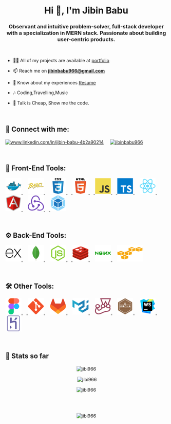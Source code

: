 <h1 align="center">Hi 👋, I'm Jibin Babu</h1>
<h3 align="center">Observant and intuitive problem-solver, full-stack developer with a specialization in MERN stack. Passionate about building user-centric products.</h3>

<br/>

- 👨‍💻 All of my projects are available at [portfolio](https://portfolio-jibin-babu.vercel.app/)

- 📫 Reach me on **jibinbabu966@gmail.com**

- 📄 Know about my experiences [Resume](https://drive.google.com/drive/folders/1I9cej3w3NiFnMECw28mgKtE8VYOiaII5?usp=sharing)

- 🎶 Coding,Travelling,Music

- 🎲 Talk is Cheap, Show me the code.

<br/>

<h2 align="left"> 📲 Connect with me:</h2>
<p align="left">
<a href="https://linkedin.com/in/www.linkedin.com/in/jibin-babu-4b2a90214" target="blank"><img align="center" src="https://raw.githubusercontent.com/rahuldkjain/github-profile-readme-generator/master/src/images/icons/Social/linked-in-alt.svg" alt="www.linkedin.com/in/jibin-babu-4b2a90214" height="50" width="50" /></a> &nbsp;&nbsp;&nbsp;
<a href="https://www.hackerrank.com/jibinbabu966" target="blank"><img align="center" src="https://raw.githubusercontent.com/rahuldkjain/github-profile-readme-generator/master/src/images/icons/Social/hackerrank.svg" alt="jibinbabu966" height="50" width="50" /></a>
</p>

<br/>

<h2 align="left"> 🧩 Front-End Tools:</h2>
<p align="left" > <a  href="https://docs.docker.com/" target="_blank" rel="noreferrer"> <img src="https://raw.githubusercontent.com/devicons/devicon/master/icons/docker/docker-original.svg" alt="docker" width="50" height="50"/> </a> &nbsp;&nbsp;&nbsp; <a  href="https://babeljs.io/" target="_blank" rel="noreferrer"> <img src="https://raw.githubusercontent.com/devicons/devicon/master/icons/babel/babel-original.svg" alt="babel" width="50" height="50"/> </a> &nbsp;&nbsp;&nbsp; <a href="https://www.w3schools.com/css/" target="_blank" rel="noreferrer"> <img src="https://raw.githubusercontent.com/devicons/devicon/master/icons/css3/css3-original-wordmark.svg" alt="css3" width="50" height="50"/> </a>  &nbsp;&nbsp;&nbsp;<a href="https://www.w3.org/html/" target="_blank" rel="noreferrer"> <img src="https://raw.githubusercontent.com/devicons/devicon/master/icons/html5/html5-original-wordmark.svg" alt="html5" width="50" height="50"/> </a>  &nbsp;&nbsp;&nbsp;<a href="https://developer.mozilla.org/en-US/docs/Web/JavaScript" target="_blank" rel="noreferrer"> <img src="https://raw.githubusercontent.com/devicons/devicon/master/icons/javascript/javascript-original.svg" alt="javascript" width="50" height="50"/> </a>  &nbsp;&nbsp;&nbsp;<a href="https://www.typescriptlang.org/docs/" target="_blank" rel="noreferrer"> <img src="https://raw.githubusercontent.com/devicons/devicon/master/icons/typescript/typescript-original.svg" alt="typescript" width="50" height="50"/> </a>  &nbsp;&nbsp;&nbsp;  <a href="https://reactjs.org/" target="_blank" rel="noreferrer"> <img src="https://raw.githubusercontent.com/devicons/devicon/master/icons/react/react-original.svg" alt="react" width="50" height="50"/> </a> &nbsp;&nbsp;&nbsp; <a href="https://docs.angularjs.org/guide" target="_blank" rel="noreferrer"> <img src="https://raw.githubusercontent.com/devicons/devicon/master/icons/angularjs/angularjs-original.svg" alt="angularjs" width="50" height="50"/> </a> &nbsp;&nbsp;&nbsp;  <a href="https://redux.js.org" target="_blank" rel="noreferrer"> <img src="https://raw.githubusercontent.com/devicons/devicon/master/icons/redux/redux-original.svg" alt="redux" width="50" height="50"/> </a>  &nbsp;&nbsp;&nbsp;<a href="https://webpack.js.org" target="_blank" rel="noreferrer"> <img src="https://raw.githubusercontent.com/devicons/devicon/master/icons/webpack/webpack-original.svg" alt="webpack" width="50" height="50"/> </a> </p>

<br/>

<h2 align="left"> ⚙ Back-End Tools:</h2>
<p align="left" >  <a  href="https://expressjs.com" target="_blank" rel="noreferrer"> <img src="https://raw.githubusercontent.com/devicons/devicon/master/icons/express/express-original.svg" alt="express" width="50" height="50"/> </a>  &nbsp;&nbsp;&nbsp; <a href="https://www.mongodb.com/" target="_blank" rel="noreferrer"> <img src="https://raw.githubusercontent.com/devicons/devicon/master/icons/mongodb/mongodb-original.svg" alt="mongodb" width="50" height="50"/> </a> &nbsp;&nbsp;&nbsp; <a href="https://nodejs.org" target="_blank" rel="noreferrer"> <img src="https://raw.githubusercontent.com/devicons/devicon/master/icons/nodejs/nodejs-original.svg" alt="nodejs" width="50" height="50"/> </a>  &nbsp;&nbsp;&nbsp;<a href="https://redis.io" target="_blank" rel="noreferrer"> <img src="https://raw.githubusercontent.com/devicons/devicon/master/icons/redis/redis-original.svg" alt="redis" width="50" height="50"/> </a> &nbsp;&nbsp;&nbsp; <a href="https://nginx.org/en/docs/" target="_blank" rel="noreferrer"> <img src="https://raw.githubusercontent.com/devicons/devicon/master/icons/nginx/nginx-original.svg" alt="nginx" width="50" height="50"/> </a> &nbsp;&nbsp;&nbsp;  <a href="https://docs.aws.amazon.com/" target="_blank" rel="noreferrer"> <img src="https://raw.githubusercontent.com/devicons/devicon/master/icons/amazonwebservices/amazonwebservices-original.svg" alt="aws" width="80" height="50"/> </a> </p>

<br/>

<h2 align="left"> 🛠 Other Tools:</h2>
<p align="left" > <a href="https://www.figma.com/" target="_blank" rel="noreferrer"> <img src="https://raw.githubusercontent.com/devicons/devicon/master/icons/figma/figma-original.svg" alt="figma" width="50" height="50"/> </a>  &nbsp;&nbsp;&nbsp;<a href="https://git-scm.com/" target="_blank" rel="noreferrer"> <img src="https://raw.githubusercontent.com/devicons/devicon/master/icons/git/git-original.svg" alt="git" width="50" height="50"/> </a> &nbsp;&nbsp;&nbsp; <a href="https://docs.gitlab.com/ee/" target="_blank" rel="noreferrer"> <img src="https://raw.githubusercontent.com/devicons/devicon/master/icons/gitlab/gitlab-original.svg" alt="gitlab" width="50" height="50"/> </a> &nbsp;&nbsp;&nbsp; <a href="https://mui.com/x/introduction/" target="_blank" rel="noreferrer"> <img src="https://raw.githubusercontent.com/devicons/devicon/master/icons/materialui/materialui-original.svg" alt="mui" width="50" height="50"/> </a> &nbsp;&nbsp;&nbsp; <a href="https://jestjs.io/docs/getting-started" target="_blank" rel="noreferrer"> <img src="https://raw.githubusercontent.com/devicons/devicon/master/icons/jest/jest-plain.svg" alt="jest" width="50" height="50"/> </a> &nbsp;&nbsp;&nbsp; <a href="https://mochajs.org/api/mocha.js.html" target="_blank" rel="noreferrer"> <img src="https://raw.githubusercontent.com/devicons/devicon/master/icons/mocha/mocha-plain.svg" alt="mocha" width="50" height="50"/> </a> &nbsp;&nbsp;&nbsp; <a href="https://www.jetbrains.com/help/webstorm/getting-started-with-webstorm.html" target="_blank" rel="noreferrer"> <img src="https://raw.githubusercontent.com/devicons/devicon/master/icons/webstorm/webstorm-original.svg" alt="webstorm" width="50" height="50"/> </a> &nbsp;&nbsp;&nbsp; <a href="https://heroku.com" target="_blank" rel="noreferrer"> <img src="https://raw.githubusercontent.com/devicons/devicon/master/icons/heroku/heroku-original.svg" alt="heroku" width="50" height="50"/> </a> </p>

<br/>
<h2 align="left">👷 Stats so far</h2>
<p align="center"><img align="center" src="https://github-readme-stats.vercel.app/api/top-langs?username=jibi966&show_icons=true&locale=en&layout=compact" alt="jibi966" /></p>

<p align="center">&nbsp;<img align="center" src="https://github-readme-stats.vercel.app/api?username=jibi966&show_icons=true&locale=en" alt="jibi966" /></p>

<p align="center"><img align="center" src="https://github-readme-streak-stats.herokuapp.com/?user=jibi966&" alt="jibi966" /></p>

<br/>
<br/>

<p align="center"><img align="center" src="https://raw.githubusercontent.com/Trilokia/Trilokia/379277808c61ef204768a61bbc5d25bc7798ccf1/bottom_header.svg" alt="jibi966" /></p>
